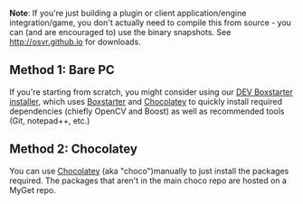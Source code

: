 **Note**: If you're just building a plugin or client application/engine integration/game, you don't actually need to compile this from source - you can (and are encouraged to) use the binary snapshots. See <http://osvr.github.io> for downloads.

## Method 1: Bare PC
If you're starting from scratch, you might consider using our [DEV Boxstarter installer](http://access.osvr.com/binary/boxstarter), which uses [Boxstarter][] and [Chocolatey][] to quickly install required dependencies (chiefly OpenCV and Boost) as well as recommended tools (Git, notepad++, etc.)

## Method 2: Chocolatey
You can use [Chocolatey][] (aka "choco")manually to just install the packages required. The packages that aren't in the main choco repo are hosted on a MyGet repo.


[Boxstarter]: http://www.boxstarter.org/
[Chocolatey]: https://chocolatey.org/